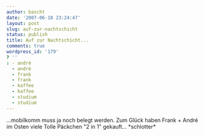 ```yaml
---
author: bascht
date: '2007-06-18 23:24:47'
layout: post
slug: auf-zur-nachtschicht
status: publish
title: Auf zur Nachtschicht...
comments: true
wordpress_id: '179'
? ''
: - andré
  - andré
  - frank
  - frank
  - kaffee
  - kaffee
  - studium
  - studium
---
```


...mobilkomm muss ja noch belegt werden. Zum Glück haben Frank +
André im Osten viele Tolle Päckchen "2 in 1" gekauft...
\*schlotter\*


